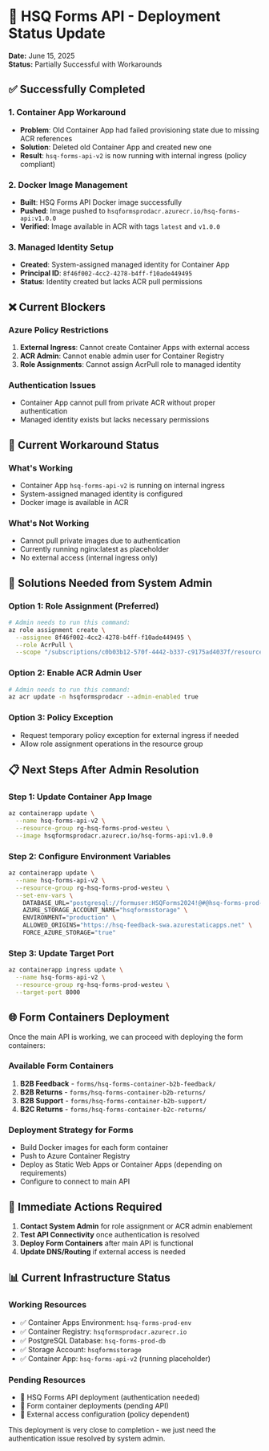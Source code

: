 # 🚀 HSQ Forms API - Deployment Status Update

**Date:** June 15, 2025  
**Status:** Partially Successful with Workarounds

## ✅ Successfully Completed

### 1. Container App Workaround
- **Problem**: Old Container App had failed provisioning state due to missing ACR references
- **Solution**: Deleted old Container App and created new one
- **Result**: `hsq-forms-api-v2` is now running with internal ingress (policy compliant)

### 2. Docker Image Management
- **Built**: HSQ Forms API Docker image successfully
- **Pushed**: Image pushed to `hsqformsprodacr.azurecr.io/hsq-forms-api:v1.0.0`
- **Verified**: Image available in ACR with tags `latest` and `v1.0.0`

### 3. Managed Identity Setup
- **Created**: System-assigned managed identity for Container App
- **Principal ID**: `8f46f002-4cc2-4278-b4ff-f10ade449495`
- **Status**: Identity created but lacks ACR pull permissions

## ❌ Current Blockers

### Azure Policy Restrictions
1. **External Ingress**: Cannot create Container Apps with external access
2. **ACR Admin**: Cannot enable admin user for Container Registry
3. **Role Assignments**: Cannot assign AcrPull role to managed identity

### Authentication Issues
- Container App cannot pull from private ACR without proper authentication
- Managed identity exists but lacks necessary permissions

## 🔧 Current Workaround Status

### What's Working
- Container App `hsq-forms-api-v2` is running on internal ingress
- System-assigned managed identity is configured
- Docker image is available in ACR

### What's Not Working
- Cannot pull private images due to authentication
- Currently running nginx:latest as placeholder
- No external access (internal ingress only)

## 🎯 Solutions Needed from System Admin

### Option 1: Role Assignment (Preferred)
```bash
# Admin needs to run this command:
az role assignment create \
  --assignee 8f46f002-4cc2-4278-b4ff-f10ade449495 \
  --role AcrPull \
  --scope "/subscriptions/c0b03b12-570f-4442-b337-c9175ad4037f/resourceGroups/rg-hsq-forms-prod-westeu/providers/Microsoft.ContainerRegistry/registries/hsqformsprodacr"
```

### Option 2: Enable ACR Admin User
```bash
# Admin needs to run this command:
az acr update -n hsqformsprodacr --admin-enabled true
```

### Option 3: Policy Exception
- Request temporary policy exception for external ingress if needed
- Allow role assignment operations in the resource group

## 📋 Next Steps After Admin Resolution

### Step 1: Update Container App Image
```bash
az containerapp update \
  --name hsq-forms-api-v2 \
  --resource-group rg-hsq-forms-prod-westeu \
  --image hsqformsprodacr.azurecr.io/hsq-forms-api:v1.0.0
```

### Step 2: Configure Environment Variables
```bash
az containerapp update \
  --name hsq-forms-api-v2 \
  --resource-group rg-hsq-forms-prod-westeu \
  --set-env-vars \
    DATABASE_URL="postgresql://formuser:HSQForms2024!@#@hsq-forms-prod-db.postgres.database.azure.com:5432/hsq_forms" \
    AZURE_STORAGE_ACCOUNT_NAME="hsqformsstorage" \
    ENVIRONMENT="production" \
    ALLOWED_ORIGINS="https://hsq-feedback-swa.azurestaticapps.net" \
    FORCE_AZURE_STORAGE="true"
```

### Step 3: Update Target Port
```bash
az containerapp ingress update \
  --name hsq-forms-api-v2 \
  --resource-group rg-hsq-forms-prod-westeu \
  --target-port 8000
```

## 🌐 Form Containers Deployment

Once the main API is working, we can proceed with deploying the form containers:

### Available Form Containers
1. **B2B Feedback** - `forms/hsq-forms-container-b2b-feedback/`
2. **B2B Returns** - `forms/hsq-forms-container-b2b-returns/`
3. **B2B Support** - `forms/hsq-forms-container-b2b-support/`
4. **B2C Returns** - `forms/hsq-forms-container-b2c-returns/`

### Deployment Strategy for Forms
- Build Docker images for each form container
- Push to Azure Container Registry
- Deploy as Static Web Apps or Container Apps (depending on requirements)
- Configure to connect to main API

## 🎯 Immediate Actions Required

1. **Contact System Admin** for role assignment or ACR admin enablement
2. **Test API Connectivity** once authentication is resolved
3. **Deploy Form Containers** after main API is functional
4. **Update DNS/Routing** if external access is needed

## 📊 Current Infrastructure Status

### Working Resources
- ✅ Container Apps Environment: `hsq-forms-prod-env`
- ✅ Container Registry: `hsqformsprodacr.azurecr.io`
- ✅ PostgreSQL Database: `hsq-forms-prod-db`
- ✅ Storage Account: `hsqformsstorage`
- ✅ Container App: `hsq-forms-api-v2` (running placeholder)

### Pending Resources
- 🔄 HSQ Forms API deployment (authentication needed)
- 🔄 Form container deployments (pending API)
- 🔄 External access configuration (policy dependent)

This deployment is very close to completion - we just need the authentication issue resolved by system admin.

